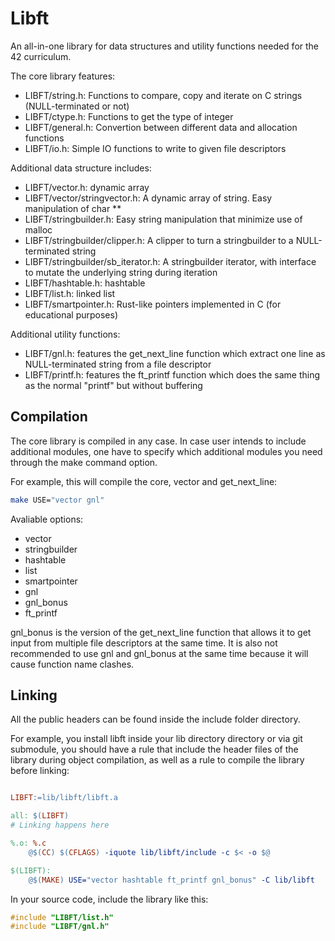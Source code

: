 # Libft

An all-in-one library for data structures and utility functions needed for the 42 curriculum.

The core library features:

- LIBFT/string.h: Functions to compare, copy and iterate on C strings (NULL-terminated or not)
- LIBFT/ctype.h: Functions to get the type of integer
- LIBFT/general.h: Convertion between different data and allocation functions
- LIBFT/io.h: Simple IO functions to write to given file descriptors

Additional data structure includes:

- LIBFT/vector.h: dynamic array
- LIBFT/vector/stringvector.h: A dynamic array of string. Easy manipulation of char **
- LIBFT/stringbuilder.h: Easy string manipulation that minimize use of malloc
- LIBFT/stringbuilder/clipper.h: A clipper to turn a stringbuilder to a NULL-terminated string
- LIBFT/stringbuilder/sb_iterator.h: A stringbuilder iterator, with interface to mutate the underlying string during iteration
- LIBFT/hashtable.h: hashtable
- LIBFT/list.h: linked list
- LIBFT/smartpointer.h: Rust-like pointers implemented in C (for educational purposes)

Additional utility functions:

- LIBFT/gnl.h: features the get_next_line function which extract one line as NULL-terminated string from a file descriptor
- LIBFT/printf.h: features the ft_printf function which does the same thing as the normal "printf" but without buffering 

## Compilation

The core library is compiled in any case. In case user intends to include additional modules, one have to specify which additional modules you need through the make command option.

For example, this will compile the core, vector and get_next_line:

```sh
make USE="vector gnl"
```

Avaliable options:

- vector
- stringbuilder
- hashtable
- list
- smartpointer
- gnl
- gnl_bonus
- ft_printf

gnl_bonus is the version of the get_next_line function that allows it to get input from multiple file descriptors at the same time. It is also not recommended to use gnl and gnl_bonus at the same time because it will cause function name clashes.

## Linking

All the public headers can be found inside the include folder directory.

For example, you install libft inside your lib directory directory or via git submodule, you should have a rule that include the header files of the library during object compilation, as well as a rule to compile the library before linking:

```Makefile

LIBFT:=lib/libft/libft.a

all: $(LIBFT)
# Linking happens here

%.o: %.c
	@$(CC) $(CFLAGS) -iquote lib/libft/include -c $< -o $@

$(LIBFT):
	@$(MAKE) USE="vector hashtable ft_printf gnl_bonus" -C lib/libft

```

In your source code, include the library like this:

```c
#include "LIBFT/list.h"
#include "LIBFT/gnl.h"
```
